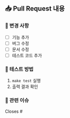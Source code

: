 ## 📥 Pull Request 내용

### 🔀 변경 사항
- [ ] 기능 추가
- [ ] 버그 수정
- [ ] 문서 수정
- [ ] 테스트 코드 추가

### 🧪 테스트 방법
1. `make test` 실행
2. 출력 결과 확인

### 📌 관련 이슈
Closes #

